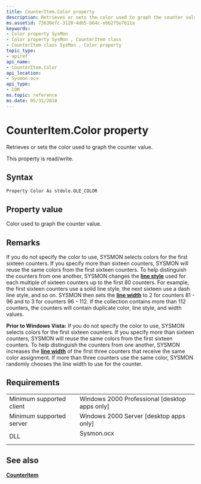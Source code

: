 ```yaml
---
title: CounterItem.Color property
description: Retrieves or sets the color used to graph the counter value.
ms.assetid: 73630efc-3128-4db5-b64c-ebb2f5e7611a
keywords:
- Color property SysMon
- Color property SysMon , CounterItem class
- CounterItem class SysMon , Color property
topic_type:
- apiref
api_name:
- CounterItem.Color
api_location:
- Sysmon.ocx
api_type:
- COM
ms.topic: reference
ms.date: 05/31/2018
---
```


# CounterItem.Color property

Retrieves or sets the color used to graph the counter value.

This property is read/write.

## Syntax


```VB
Property Color As stdole.OLE_COLOR
```



## Property value

Color used to graph the counter value.

## Remarks

If you do not specify the color to use, SYSMON selects colors for the first sixteen counters. If you specify more than sixteen counters, SYSMON will reuse the same colors from the first sixteen counters. To help distinguish the counters from one another, SYSMON changes the [**line style**](counteritem-linestyle.md) used for each multiple of sixteen counters up to the first 80 counters. For example, the first sixteen counters use a solid line style, the next sixteen use a dash line style, and so on. SYSMON then sets the [**line width**](counteritem-width.md) to 2 for counters 81 - 96 and to 3 for counters 96 - 112. If the collection contains more than 112 counters, the counters will contain duplicate color, line style, and width values.

**Prior to Windows Vista:** If you do not specify the color to use, SYSMON selects colors for the first sixteen counters. If you specify more than sixteen counters, SYSMON will reuse the same colors from the first sixteen counters. To help distinguish the counters from one another, SYSMON increases the [**line width**](counteritem-width.md) of the first three counters that receive the same color assignment. If more than three counters use the same color, SYSMON randomly chooses the line width to use for the counter.

## Requirements



|                                     |                                                                                       |
|-------------------------------------|---------------------------------------------------------------------------------------|
| Minimum supported client<br/> | Windows 2000 Professional \[desktop apps only\]<br/>                            |
| Minimum supported server<br/> | Windows 2000 Server \[desktop apps only\]<br/>                                  |
| DLL<br/>                      | <dl> <dt>Sysmon.ocx</dt> </dl> |



## See also

<dl> <dt>

[**CounterItem**](counteritem.md)
</dt> </dl>

 

 





